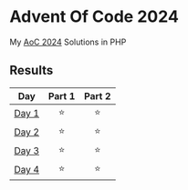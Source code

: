 # Advent Of Code 2024

My [AoC 2024](https://adventofcode.com/2024) Solutions in PHP

## Results

|                     Day                      | Part 1 | Part 2 |
| :------------------------------------------: | :----: | :----: |
| [Day 1](https://adventofcode.com/2024/day/1) |   ⭐   |   ⭐   |
| [Day 2](https://adventofcode.com/2024/day/2) |   ⭐   |   ⭐   |
| [Day 3](https://adventofcode.com/2024/day/3) |   ⭐   |   ⭐   |
| [Day 4](https://adventofcode.com/2024/day/4) |   ⭐   |   ⭐   |
